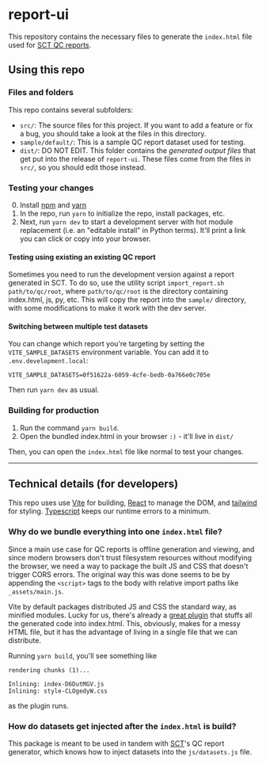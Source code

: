 # report-ui

This repository contains the necessary files to generate the `index.html` file used for 
[SCT QC reports](https://github.com/spinalcordtoolbox/spinalcordtoolbox/tree/master/spinalcordtoolbox/reports).

## Using this repo

### Files and folders

This repo contains several subfolders:

- `src/`: The source files for this project. If you want to add a feature or fix a bug, you should
  take a look at the files in this directory.
- `sample/default/`: This is a sample QC report dataset used for testing. 
- `dist/`: DO NOT EDIT. This folder contains the _generated output files_ that get put into the
  release of `report-ui`. These files come from the files in `src/`, so you should edit those instead.

### Testing your changes

0. Install [npm](https://www.npmjs.com) and [yarn](https://yarnpkg.com/getting-started/install)
1. In the repo, run `yarn` to initialize the repo, install packages, etc.
2. Next, run `yarn dev` to start a development server with hot module replacement (i.e. an "editable
   install" in Python terms). It'll print a link you can click or copy into your browser.

#### Testing using existing an existing QC report 

Sometimes you need to run the development version against a report generated in SCT. To do so, use
the utility script `import_report.sh path/to/qc/root`, where `path/to/qc/root` is the directory
containing index.html, js, py, etc. This will copy the report into the `sample/` directory,
with some modifications to make it work with the dev server.

#### Switching between multiple test datasets

You can change which report you're targeting by setting the `VITE_SAMPLE_DATASETS` environment
variable. You can add it to `.env.development.local`:

```
VITE_SAMPLE_DATASETS=0f51622a-6059-4cfe-bedb-0a766e0c705e
```

Then run `yarn dev` as usual.

### Building for production

1. Run the command `yarn build`.
2. Open the bundled index.html in your browser `:)` - it'll live in `dist/`

Then, you can open the `index.html` file like normal to test your changes.

----

## Technical details (for developers)

This repo uses use [Vite](https://vite.dev/) for building,
[React](https://react.dev) to manage the DOM, and [tailwind](https://tailwindcss.com) for styling.
[Typescript](https://www.typescriptlang.org) keeps our runtime errors to a minimum.

### Why do we bundle everything into one `index.html` file?

Since a main use case for QC reports is offline generation and viewing, and since modern browsers
don't trust filesystem resources without modifying the browser, we need a way to package
the built JS and CSS that doesn't trigger CORS errors. The original way this was done seems to be by
appending the `<script>` tags to the body with relative import paths like `_assets/main.js`.

Vite by default packages distributed JS and CSS the standard way, as minified modules. Lucky for us,
there's already a [great plugin](https://github.com/richardtallent/vite-plugin-singlefile) that
stuffs all the generated code into index.html. This, obviously, makes for a messy HTML file, but it
has the advantage of living in a single file that we can distribute.

Running `yarn build`, you'll see something like

```
rendering chunks (1)...

Inlining: index-D6DutMGV.js
Inlining: style-CLOgedyW.css
```

as the plugin runs.

### How do datasets get injected after the `index.html` is build?

This package is meant to be used in tandem with [SCT](https://github.com/spinalcordtoolbox/spinalcordtoolbox)'s
QC report generator, which knows how to inject datasets into the `js/datasets.js` file.

